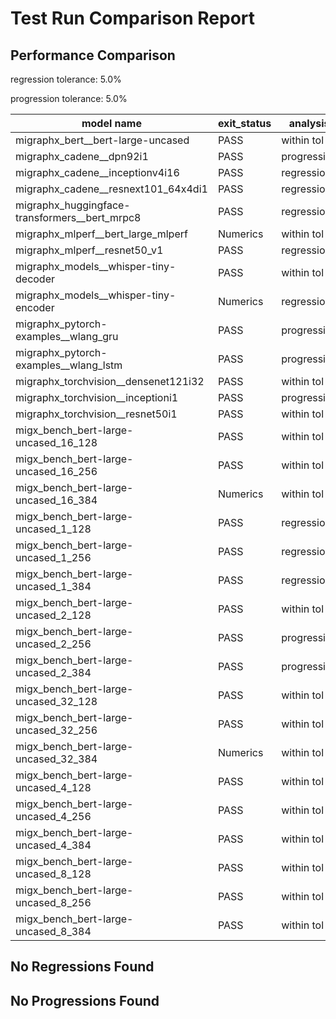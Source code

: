 # Test Run Comparison Report

## Performance Comparison

regression tolerance: 5.0%

progression tolerance: 5.0%

|model name|exit_status|analysis|old_time_ms|new_time_ms|change_ms|percent_change|
|---|---|---|---|---|---|---|
|migraphx_bert__bert-large-uncased|PASS|within tol|387.6909|371.3831|-16.3078|-4.21%|
|migraphx_cadene__dpn92i1|PASS|progression|704.7615|163.8095|-540.952|-76.76%|
|migraphx_cadene__inceptionv4i16|PASS|regression|5338.5751|6271.4528|932.8777|17.47%|
|migraphx_cadene__resnext101_64x4di1|PASS|regression|313.0168|367.1598|54.143|17.3%|
|migraphx_huggingface-transformers__bert_mrpc8|PASS|regression|407.8609|682.5319|274.6711|67.34%|
|migraphx_mlperf__bert_large_mlperf|Numerics|within tol|424.836|434.0889|9.2529|2.18%|
|migraphx_mlperf__resnet50_v1|PASS|regression|90.0365|105.8073|15.7708|17.52%|
|migraphx_models__whisper-tiny-decoder|PASS|within tol|58.4851|58.2708|-0.2143|-0.37%|
|migraphx_models__whisper-tiny-encoder|Numerics|regression|207.2135|273.3459|66.1323|31.92%|
|migraphx_pytorch-examples__wlang_gru|PASS|progression|62.8109|57.2531|-5.5578|-8.85%|
|migraphx_pytorch-examples__wlang_lstm|PASS|progression|22.0049|18.2563|-3.7486|-17.04%|
|migraphx_torchvision__densenet121i32|PASS|within tol|1536.7633|1568.2771|31.5138|2.05%|
|migraphx_torchvision__inceptioni1|PASS|progression|251.938|219.0242|-32.9138|-13.06%|
|migraphx_torchvision__resnet50i1|PASS|within tol|82.6031|82.9492|0.346|0.42%|
|migx_bench_bert-large-uncased_16_128|PASS|within tol|1595.8228|1559.7128|-36.11|-2.26%|
|migx_bench_bert-large-uncased_16_256|PASS|within tol|5325.6083|5160.355|-165.2533|-3.1%|
|migx_bench_bert-large-uncased_16_384|Numerics|within tol|9445.7777|9433.9747|-11.803|-0.12%|
|migx_bench_bert-large-uncased_1_128|PASS|regression|147.9653|166.9145|18.9492|12.81%|
|migx_bench_bert-large-uncased_1_256|PASS|regression|251.4864|345.2077|93.7213|37.27%|
|migx_bench_bert-large-uncased_1_384|PASS|regression|363.1947|381.8995|18.7048|5.15%|
|migx_bench_bert-large-uncased_2_128|PASS|within tol|247.0404|256.5434|9.503|3.85%|
|migx_bench_bert-large-uncased_2_256|PASS|progression|466.4974|429.8277|-36.6697|-7.86%|
|migx_bench_bert-large-uncased_2_384|PASS|progression|1310.6646|674.8351|-635.8295|-48.51%|
|migx_bench_bert-large-uncased_32_128|PASS|within tol|5201.0247|5238.9189|37.8943|0.73%|
|migx_bench_bert-large-uncased_32_256|PASS|within tol|13986.7674|14081.7321|94.9646|0.68%|
|migx_bench_bert-large-uncased_32_384|Numerics|within tol|23963.5579|24184.3488|220.7909|0.92%|
|migx_bench_bert-large-uncased_4_128|PASS|within tol|418.1658|409.7059|-8.4599|-2.02%|
|migx_bench_bert-large-uncased_4_256|PASS|within tol|802.0844|791.8012|-10.2832|-1.28%|
|migx_bench_bert-large-uncased_4_384|PASS|within tol|1225.276|1230.6828|5.4068|0.44%|
|migx_bench_bert-large-uncased_8_128|PASS|within tol|741.2209|755.9761|14.7552|1.99%|
|migx_bench_bert-large-uncased_8_256|PASS|within tol|1696.9434|1669.0871|-27.8562|-1.64%|
|migx_bench_bert-large-uncased_8_384|PASS|within tol|3389.3839|3553.7549|164.3711|4.85%|

## No Regressions Found

## No Progressions Found

